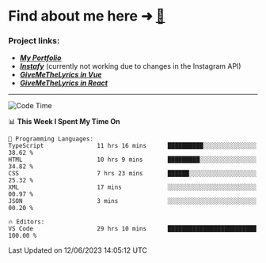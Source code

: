 # Find about me here ➜ [🧑](https://pauabella.dev)

### Project links:
- ***[My Portfolio](https://pauabella.dev)***
- ***[Instafy](https://instafy.me)*** (currently not working due to changes in the Instagram API)
- ***[GiveMeTheLyrics in Vue](https://lyrics.pauabella.dev)***
- ***[GiveMeTheLyrics in React](https://pauabella.dev/GiveMeTheLyrics)***

---
<!--START_SECTION:waka-->
![Code Time](http://img.shields.io/badge/Code%20Time-2%2C226%20hrs%201%20min-blue)

📊 **This Week I Spent My Time On** 

```text
💬 Programming Languages: 
TypeScript               11 hrs 16 mins      ██████████░░░░░░░░░░░░░░░   38.62 % 
HTML                     10 hrs 9 mins       █████████░░░░░░░░░░░░░░░░   34.82 % 
CSS                      7 hrs 23 mins       ██████░░░░░░░░░░░░░░░░░░░   25.32 % 
XML                      17 mins             ░░░░░░░░░░░░░░░░░░░░░░░░░   00.97 % 
JSON                     3 mins              ░░░░░░░░░░░░░░░░░░░░░░░░░   00.20 % 

🔥 Editors: 
VS Code                  29 hrs 10 mins      █████████████████████████   100.00 % 
```


 Last Updated on 12/06/2023 14:05:12 UTC
<!--END_SECTION:waka-->
